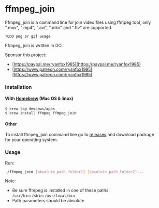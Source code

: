 # ffmpeg_join

Ffmpeg_join is a command line for join video files using ffmpeg tool, only ".mov", ".mp4", ".avi", ".mkv" and ".flv" are supported.

`TODO png or gif usage`

Ffmpeg_join is written in GO.

Sponsor this project:
- [https://paypal.me/ryanfox1985](https://paypal.me/ryanfox1985)
- [https://www.patreon.com/ryanfox1985](https://www.patreon.com/ryanfox1985)

### Installation

#### With [Homebrew](http://brew.sh) (Mac OS & linux)
```
$ brew tap devcows/apps
$ brew install ffmpeg ffmpeg_join
```

#### Other

To install ffmpeg_join command line go to [releases](https://github.com/ryanfox1985/ffmpeg_join/releases) and download package for your operating system.

### Usage

Run:

```bash
./ffmpeg_join [absolute_path_folder1] [absolute_path_folder2]...
```

Note:
- Be sure ffmpeg is installed in one of these paths: `/usr/bin:/sbin:/usr/local/bin`
- Path parameters should be absolute.
